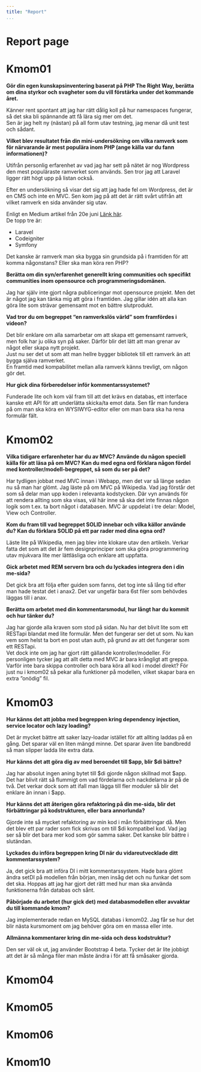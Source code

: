 ```yaml
---
title: "Report"
...
```

Report page
=========================

Kmom01
=========================

**Gör din egen kunskapsinventering baserat på PHP The Right Way, berätta om dina styrkor och svagheter som du vill förstärka under det kommande året.**

Känner rent spontant att jag har rätt dålig koll på hur namespaces fungerar, så det ska bli spännande att få lära sig mer om det.  
Sen är jag helt ny (nästan) på all form utav testning, jag menar då unit test och sådant.

**Vilket blev resultatet från din mini-undersökning om vilka ramverk som för närvarande är mest populära inom PHP (ange källa var du fann informationen)?**

Utifrån personlig erfarenhet av vad jag har sett på nätet är nog Wordpress den mest populäraste ramverket som används. Sen tror jag att Laravel ligger rätt högt upp på listan också.

Efter en undersökning så visar det sig att jag hade fel om Wordpress, det är en CMS och inte en MVC. Sen kom jag på att det är rätt svårt utifrån att vilket ramverk en sida använder sig utav.

Enligt en Medium artikel från 20e juni [Länk här](https://medium.com/@elitechsystems/the-most-popular-php-frameworks-in-2017-a90a1189405e).  
De topp tre är:

* Laravel
* Codeigniter
* Symfony

Det kanske är ramverk man ska bygga sin grundsida på i framtiden för att komma någonstans? Eller ska man köra ren PHP?


**Berätta om din syn/erfarenhet generellt kring communities och specifikt communities inom opensource och programmeringsdomänen.**

Jag har själv inte gjort några publiceringar mot opensource projekt. Men det är något jag kan tänka mig att göra i framtiden. Jag gillar idén att alla kan göra lite som strävar gemensamt mot en bättre slutprodukt.


**Vad tror du om begreppet “en ramverkslös värld” som framfördes i videon?**

Det blir enklare om alla samarbetar om att skapa ett gemensamt ramverk, men folk har ju olika syn på saker. Därför blir det lätt att man grenar av något eller skapa nytt projekt.  
Just nu ser det ut som att man hellre bygger bibliotek till ett ramverk än att bygga själva ramverket.  
En framtid med kompabilitet mellan alla ramverk känns trevligt, om någon gör det.



**Hur gick dina förberedelser inför kommentarssystemet?**

Funderade lite och kom väl fram till att det krävs en databas, ett interface kanske ett API för att underlätta skicka/ta emot data. Sen får man fundera på om man ska köra en WYSIWYG-editor eller om man bara ska ha rena formulär fält.



Kmom02
=========================

**Vilka tidigare erfarenheter har du av MVC? Använde du någon speciell källa för att läsa på om MVC? Kan du med egna ord förklara någon fördel med kontroller/modell-begreppet, så som du ser på det?**

Har tydligen jobbat med MVC innan i Webapp, men det var så länge sedan nu så man har glömt. Jag läste på om MVC på Wikipedia. Vad jag förstår det som så delar man upp koden i relevanta kodstycken. Där vyn används för att rendera allting som ska visas, väl här inne så ska det inte finnas någon logik som t.ex. ta bort något i databasen. MVC är uppdelat i tre delar: Model, View och Controller.

**Kom du fram till vad begreppet SOLID innebar och vilka källor använde du? Kan du förklara SOLID på ett par rader med dina egna ord?**

Läste lite på Wikipedia, men jag blev inte klokare utav den artikeln. Verkar fatta det som att det är fem designprinciper som ska göra programmering utav mjukvara lite mer lättläsliga och enklare att uppfatta.

**Gick arbetet med REM servern bra och du lyckades integrera den i din me-sida?**

Det gick bra att följa efter guiden som fanns, det tog inte så lång tid efter man hade testat det i anax2. Det var ungefär bara 6st filer som behövdes läggas till i anax.

**Berätta om arbetet med din kommentarsmodul, hur långt har du kommit och hur tänker du?**

Jag har gjorde alla kraven som stod på sidan. Nu har det blivit lite som ett RESTapi blandat med lite formulär. Men det fungerar ser det ut som. Nu kan vem som helst ta bort en post utan auth, på grund av att det fungerar som ett RESTapi.  
Vet dock inte om jag har gjort rätt gällande kontroller/modeller. För personligen tycker jag att allt detta med MVC är bara krångligt att greppa. Varför inte bara skippa controller och bara köra all kod i model direkt? För just nu i kmom02 så pekar alla funktioner på modellen, vilket skapar bara en extra ”onödig” fil.


Kmom03
=========================

**Hur känns det att jobba med begreppen kring dependency injection, service locator och lazy loading?**

Det är mycket bättre att saker lazy-loadar istället för att allting laddas på en gång. Det sparar väl en liten mängd minne. Det sparar även lite bandbredd så man slipper ladda lite extra data.

**Hur känns det att göra dig av med beroendet till $app, blir $di bättre?**

Jag har absolut ingen aning bytet till $di gjorde någon skillnad mot $app. Det har blivit rätt så flummigt om vad fördelarna och nackdelarna är på de två. Det verkar dock som att ifall man lägga till fler moduler så blir det enklare än innan i $app.

**Hur känns det att återigen göra refaktoring på din me-sida, blir det förbättringar på kodstrukturen, eller bara annorlunda?**

Gjorde inte så mycket refaktoring av min kod i mån förbättringar då. Men det blev ett par rader som fick skrivas om till $di kompatibel kod. Vad jag ser så blir det bara mer kod som gör samma saker. Det kanske blir bättre i slutändan.

**Lyckades du införa begreppen kring DI när du vidareutvecklade ditt kommentarssystem?**

Ja, det gick bra att införa DI i mitt kommentarssystem. Hade bara glömt ändra setDI på modellen från början, men insåg det och nu funkar det som det ska. Hoppas att jag har gjort det rätt med hur man ska använda funktionerna från databas och sånt.

**Påbörjade du arbetet (hur gick det) med databasmodellen eller avvaktar du till kommande kmom?**

Jag implementerade redan en MySQL databas i kmom02. Jag får se hur det blir nästa kursmoment om jag behöver göra om en massa eller inte.

**Allmänna kommentarer kring din me-sida och dess kodstruktur?**

Den ser väl ok ut, jag använder Bootstrap 4 beta. Tycker det är lite jobbigt att det är så många filer man måste ändra i för att få småsaker gjorda.


Kmom04
=========================

Kmom05
=========================

Kmom06
=========================

Kmom10
=========================
